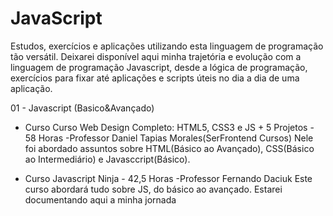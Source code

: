 # JavaScript
Estudos, exercícios e aplicações utilizando esta linguagem de programação tão versátil.
Deixarei  disponível aqui minha trajetória e evolução com a linguagem de programação Javascript, desde a lógica de programação, exercícios para fixar até aplicações e scripts úteis no dia a dia de uma aplicação.

01 - Javascript (Basico&Avançado)
- Curso Curso Web Design Completo: HTML5, CSS3 e JS + 5 Projetos - 58 Horas
  -Professor Daniel Tapias Morales(SerFrontend Cursos)
  Nele foi abordado assuntos sobre HTML(Básico ao Avançado), CSS(Básico ao Intermediário) e Javasccript(Básico).
    
- Curso Javascript Ninja - 42,5 Horas 
  -Professor Fernando Daciuk
  Este curso abordará tudo sobre JS, do básico ao avançado.
  Estarei documentando aqui a minha jornada
    

